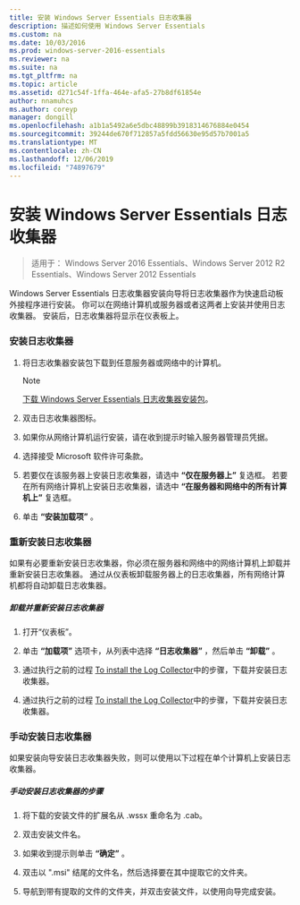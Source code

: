 ```yaml
---
title: 安装 Windows Server Essentials 日志收集器
description: 描述如何使用 Windows Server Essentials
ms.custom: na
ms.date: 10/03/2016
ms.prod: windows-server-2016-essentials
ms.reviewer: na
ms.suite: na
ms.tgt_pltfrm: na
ms.topic: article
ms.assetid: d271c54f-1ffa-464e-afa5-27b8df61854e
author: nnamuhcs
ms.author: coreyp
manager: dongill
ms.openlocfilehash: a1b1a5492a6e5dbc48899b3918314676884e0454
ms.sourcegitcommit: 39244de670f712857a5fdd56630e95d57b7001a5
ms.translationtype: MT
ms.contentlocale: zh-CN
ms.lasthandoff: 12/06/2019
ms.locfileid: "74897679"
---
```

# <a name="install-the-windows-server-essentials-log-collector"></a>安装 Windows Server Essentials 日志收集器

>适用于： Windows Server 2016 Essentials、Windows Server 2012 R2 Essentials、Windows Server 2012 Essentials

Windows Server Essentials 日志收集器安装向导将日志收集器作为快速启动板外接程序进行安装。 你可以在网络计算机或服务器或者这两者上安装并使用日志收集器。 安装后，日志收集器将显示在仪表板上。  
  
###  <a name="BKMK_ToInstall"></a>安装日志收集器  
  
1.  将日志收集器安装包下载到任意服务器或网络中的计算机。  
  
    > [!NOTE]
    > [下载 Windows Server Essentials 日志收集器安装包](https://www.microsoft.com/download/details.aspx?id=34821)。  
  
2.  双击日志收集器图标。  
  
3.  如果你从网络计算机运行安装，请在收到提示时输入服务器管理员凭据。  
  
4.  选择接受 Microsoft 软件许可条款。  
  
5.  若要仅在该服务器上安装日志收集器，请选中 **“仅在服务器上”** 复选框。 若要在所有网络计算机上安装日志收集器，请选中 **“在服务器和网络中的所有计算机上”** 复选框。  
  
6.  单击 **“安装加载项”** 。  
  
###  <a name="BKMK_Reinstall"></a>重新安装日志收集器  
 如果有必要重新安装日志收集器，你必须在服务器和网络中的网络计算机上卸载并重新安装日志收集器。 通过从仪表板卸载服务器上的日志收集器，所有网络计算机都将自动卸载日志收集器。  
  
##### <a name="to-uninstall-and-reinstall-the-log-collector"></a>卸载并重新安装日志收集器  
  
1.  打开“仪表板”。  
  
2.  单击 **“加载项”** 选项卡，从列表中选择 **“日志收集器”** ，然后单击 **“卸载”** 。  
  

3.  通过执行之前的过程 [To install the Log Collector](Install-the-Windows-Server-Essentials-Log-Collector.md#BKMK_ToInstall)中的步骤，下载并安装日志收集器。  

3.  通过执行之前的过程 [To install the Log Collector](../support/Install-the-Windows-Server-Essentials-Log-Collector.md#BKMK_ToInstall)中的步骤，下载并安装日志收集器。  

  
### <a name="manually-install-the-log-collector"></a>手动安装日志收集器  
 如果安装向导安装日志收集器失败，则可以使用以下过程在单个计算机上安装日志收集器。  
  
##### <a name="to-manually-install-the-log-collector"></a>手动安装日志收集器的步骤  
  
1.  将下载的安装文件的扩展名从 .wssx 重命名为 .cab。  
  
2.  双击安装文件名。  
  
3.  如果收到提示则单击 **“确定”** 。  
  
4.  双击以 ".msi" 结尾的文件名，然后选择要在其中提取它的文件夹。  
  
5.  导航到带有提取的文件的文件夹，并双击安装文件，以使用向导完成安装。
